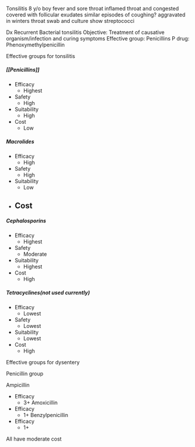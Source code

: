 Tonsilitis
8 y/o boy
fever and sore throat
inflamed throat and congested
covered with follicular exudates
similar episodes of coughing?
aggravated in winters
throat swab and culture show streptococci

Dx Recurrent Bacterial tonsilitis
Objective: Treatment of causative organism/infection and curing symptoms
Effective group: Penicillins
P drug: Phenoxymethylpenicillin


Effective groups for tonsilitis
##### [[Penicillins]]
- Efficacy
	- Highest
- Safety
	- High
- Suitability
	- High
- Cost
	- Low
##### Macrolides
- Efficacy
	- High
- Safety
	- High
- Suitability
	- Low
- Cost
	- 
##### Cephalosporins
- Efficacy
	- Highest
- Safety
	- Moderate
- Suitability
	- Highest
- Cost
	- High
##### Tetracyclines(not used currently)
- Efficacy
	- Lowest
- Safety
	- Lowest
- Suitability
	- Lowest
- Cost
	- High



Effective groups for dysentery

Penicillin group

Ampicillin
- Efficacy
	- 3+
Amoxicillin
- Efficacy
	- 1+
Benzylpenicillin
- Efficacy
	- 1+

All have moderate cost